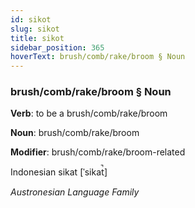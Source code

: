 ```yaml
---
id: sikot
slug: sikot
title: sikot
sidebar_position: 365
hoverText: brush/comb/rake/broom § Noun
---
```


### brush/comb/rake/broom § Noun

**Verb**: to be a brush/comb/rake/broom

**Noun**: brush/comb/rake/broom

**Modifier**: brush/comb/rake/broom-related

Indonesian sikat [ˈsikat̚]

*Austronesian Language Family*